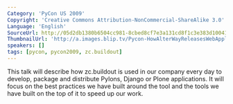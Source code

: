 ```yaml
---
Category: 'PyCon US 2009'
Copyright: 'Creative Commons Attribution-NonCommercial-ShareAlike 3.0'
Language: 'English'
SourceUrl: http://05d2db1380b6504cc981-8cbed8cf7e3a131cd8f1c3e383d10041.r93.cf2.rackcdn.com/pycon-us-2009/224_pycon-2009-how-alterway-releases-web-applications-using-zc-buildout-22.mp4
ThumbnailUrl: 'http://a.images.blip.tv/Pycon-HowAlterWayReleasesWebApplicationsUsingZcbuildout747-905.jpg'
speakers: []
tags: [pycon, pycon2009, zc.buildout]
---
```

  
This talk will describe how zc.buildout is used in our company every day to
develop, package and distribute Pylons, Django or Plone applications. It will
focus on the best practices we have built around the tool and the tools we
have built on the top of it to speed up our work.

